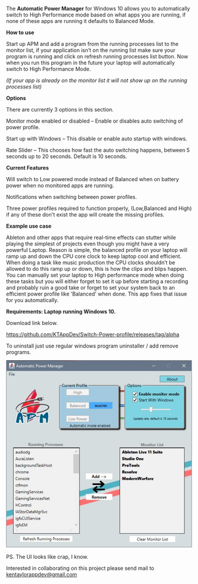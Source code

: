The <b>Automatic Power Manager</b> for Windows 10 allows you to automatically switch to High Performance mode based on what apps you are running, if none of these apps are running it defaults to Balanced Mode.

<b>How to use</b>

Start up APM and add a program from the running processes list to the monitor list, if your application isn’t on the running list make sure your program is running and click on refresh running processes list button.
Now when you run this program in the future your laptop will automatically switch to High Performance Mode.

<i>(If your app is already on the monitor list it will not show up on the running processes list)</i>

<b>Options</b>

There are currently 3 options in this section.

Monitor mode enabled or disabled – Enable or disables auto switching of power profile.

Start up with Windows – This disable or enable auto startup with windows.

Rate Slider – This chooses how fast the auto switching happens, between 5 seconds up to 20 seconds. Default is 10 seconds.


<b>Current Features</b>

Will switch to Low powered mode instead of Balanced when on battery power when no monitored apps are running.

Notifications when switching between power profiles.

Three power profiles required to function properly, (Low,Balanced and High) if any of these don't exist the app will create the missing profiles.


<b>Example use case</b>

Ableton and other apps that require real-time effects can stutter while playing the simplest of projects even though you might have a very powerful Laptop. 
Reason is simple, the balanced profile on your laptop will ramp up and down the CPU core clock to keep laptop cool and efficient.
When doing a task like music production the CPU clocks shouldn’t be allowed to do this ramp up or down, this is how the clips and blips happen.
You can manually set your laptop to High performance mode when doing these tasks but you will either forget to set it up before starting a recording and probably ruin a good take 
or forget to set your system back to an efficient power profile like 'Balanced' when done. 
This app fixes that issue for you automatically. 

  
<b>Requirements: Laptop running Windows 10.</b>


Download link below.

https://github.com/KTAppDev/Switch-Power-profile/releases/tag/alpha

To uninstall just use regular windows program uninstaller / add remove programs.



![Current look of APM](Screenshot.jpg "APM")

PS. The UI looks like crap, I know.

Interested in collaborating on this project please send mail to kentaylorappdev@gmail.com

